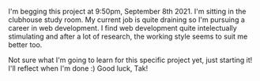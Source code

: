I'm begging this project at 9:50pm, September 8th 2021. I'm sitting in the clubhouse study room. My current job is quite draining so I'm pursuing a career in web development. I find web development quite intelectually stimulating and after a lot of research, the working style seems to suit me better too. 

Not sure what I'm going to learn for this specific project yet, just starting it! I'll reflect when I'm done :) Good luck, Tak!